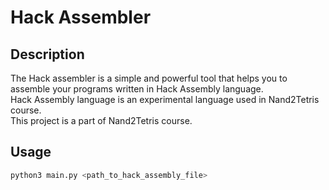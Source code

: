 # Hack Assembler

## Description

The Hack assembler is a simple and powerful tool that helps you to assemble your programs written in Hack Assembly language.</br>
Hack Assembly language is an experimental language used in Nand2Tetris course.<br/>
This project is a part of Nand2Tetris course.

## Usage

```bash
python3 main.py <path_to_hack_assembly_file>
```
